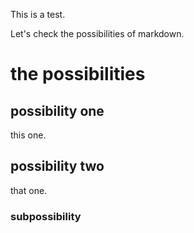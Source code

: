 This is a test. 

Let's check the possibilities of markdown. 

# the possibilities
## possibility one
this one.
## possibility two
that one.
### subpossibility
